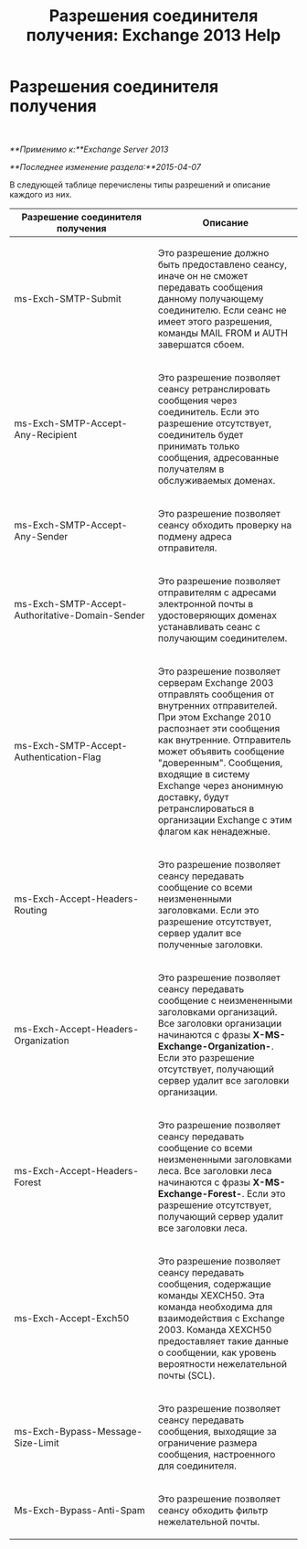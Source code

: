 ﻿---
title: 'Разрешения соединителя получения: Exchange 2013 Help'
TOCTitle: Разрешения соединителя получения
ms:assetid: 31af7139-6823-411b-81b3-e42edd83ee6c
ms:mtpsurl: https://technet.microsoft.com/ru-ru/library/JJ673053(v=EXCHG.150)
ms:contentKeyID: 50487760
ms.date: 04/30/2018
mtps_version: v=EXCHG.150
ms.translationtype: HT
---

# Разрешения соединителя получения

 

_**Применимо к:**Exchange Server 2013_

_**Последнее изменение раздела:**2015-04-07_

В следующей таблице перечислены типы разрешений и описание каждого из них.


<table>
<colgroup>
<col style="width: 50%" />
<col style="width: 50%" />
</colgroup>
<thead>
<tr class="header">
<th>Разрешение соединителя получения</th>
<th>Описание</th>
</tr>
</thead>
<tbody>
<tr class="odd">
<td><p>ms-Exch-SMTP-Submit</p></td>
<td><p>Это разрешение должно быть предоставлено сеансу, иначе он не сможет передавать сообщения данному получающему соединителю. Если сеанс не имеет этого разрешения, команды MAIL FROM и AUTH завершатся сбоем.</p></td>
</tr>
<tr class="even">
<td><p>ms-Exch-SMTP-Accept-Any-Recipient</p></td>
<td><p>Это разрешение позволяет сеансу ретранслировать сообщения через соединитель. Если это разрешение отсутствует, соединитель будет принимать только сообщения, адресованные получателям в обслуживаемых доменах.</p></td>
</tr>
<tr class="odd">
<td><p>ms-Exch-SMTP-Accept-Any-Sender</p></td>
<td><p>Это разрешение позволяет сеансу обходить проверку на подмену адреса отправителя.</p></td>
</tr>
<tr class="even">
<td><p>ms-Exch-SMTP-Accept-Authoritative-Domain-Sender</p></td>
<td><p>Это разрешение позволяет отправителям с адресами электронной почты в удостоверяющих доменах устанавливать сеанс с получающим соединителем.</p></td>
</tr>
<tr class="odd">
<td><p>ms-Exch-SMTP-Accept-Authentication-Flag</p></td>
<td><p>Это разрешение позволяет серверам Exchange 2003 отправлять сообщения от внутренних отправителей. При этом Exchange 2010 распознает эти сообщения как внутренние. Отправитель может объявить сообщение &quot;доверенным&quot;. Сообщения, входящие в систему Exchange через анонимную доставку, будут ретранслироваться в организации Exchange с этим флагом как ненадежные.</p></td>
</tr>
<tr class="even">
<td><p>ms-Exch-Accept-Headers-Routing</p></td>
<td><p>Это разрешение позволяет сеансу передавать сообщение со всеми неизмененными заголовками. Если это разрешение отсутствует, сервер удалит все полученные заголовки.</p></td>
</tr>
<tr class="odd">
<td><p>ms-Exch-Accept-Headers-Organization</p></td>
<td><p>Это разрешение позволяет сеансу передавать сообщение с неизмененными заголовками организаций. Все заголовки организации начинаются с фразы <strong>X-MS-Exchange-Organization-</strong>. Если это разрешение отсутствует, получающий сервер удалит все заголовки организации.</p></td>
</tr>
<tr class="even">
<td><p>ms-Exch-Accept-Headers-Forest</p></td>
<td><p>Это разрешение позволяет сеансу передавать сообщение со всеми неизмененными заголовками леса. Все заголовки леса начинаются с фразы <strong>X-MS-Exchange-Forest-</strong>. Если это разрешение отсутствует, получающий сервер удалит все заголовки леса.</p></td>
</tr>
<tr class="odd">
<td><p>ms-Exch-Accept-Exch50</p></td>
<td><p>Это разрешение позволяет сеансу передавать сообщения, содержащие команды XEXCH50. Эта команда необходима для взаимодействия с Exchange 2003. Команда XEXCH50 предоставляет такие данные о сообщении, как уровень вероятности нежелательной почты (SCL).</p></td>
</tr>
<tr class="even">
<td><p>ms-Exch-Bypass-Message-Size-Limit</p></td>
<td><p>Это разрешение позволяет сеансу передавать сообщения, выходящие за ограничение размера сообщения, настроенного для соединителя.</p></td>
</tr>
<tr class="odd">
<td><p>Ms-Exch-Bypass-Anti-Spam</p></td>
<td><p>Это разрешение позволяет сеансу обходить фильтр нежелательной почты.</p></td>
</tr>
</tbody>
</table>

